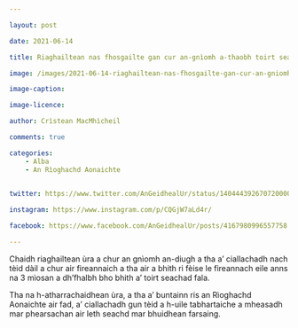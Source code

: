 ```yaml
---

layout: post

date: 2021-06-14

title: Riaghailtean nas fhosgailte gan cur an-gnìomh a-thaobh toirt seachad fala

image: /images/2021-06-14-riaghailtean-nas-fhosgailte-gan-cur-an-gniomh-a-thaobh-toirt-seachad-fala.webp

image-caption:

image-licence:

author: Crìstean MacMhìcheil

comments: true

categories:
    - Alba
    - An Rìoghachd Aonaichte
  

twitter: https://www.twitter.com/AnGeidhealUr/status/1404443926707200000

instagram: https://www.instagram.com/p/CQGjW7aLd4r/

facebook: https://www.facebook.com/AnGeidhealUr/posts/4167980996557758

---
```


Chaidh riaghailtean ùra a chur an gnìomh an-diugh a tha a’ ciallachadh nach tèid dàil a chur air fireannaich a tha air a bhith ri fèise le fireannach eile anns na 3 mìosan a dh’fhalbh bho bhith a’ toirt seachad fala.

Tha na h-atharrachaidhean ùra, a tha a’ buntainn ris an Rìoghachd Aonaichte air fad, a’ ciallachadh gun tèid a h-uile tabhartaiche a mheasadh mar phearsachan air leth seachd mar bhuidhean farsaing.

<!--more-->
